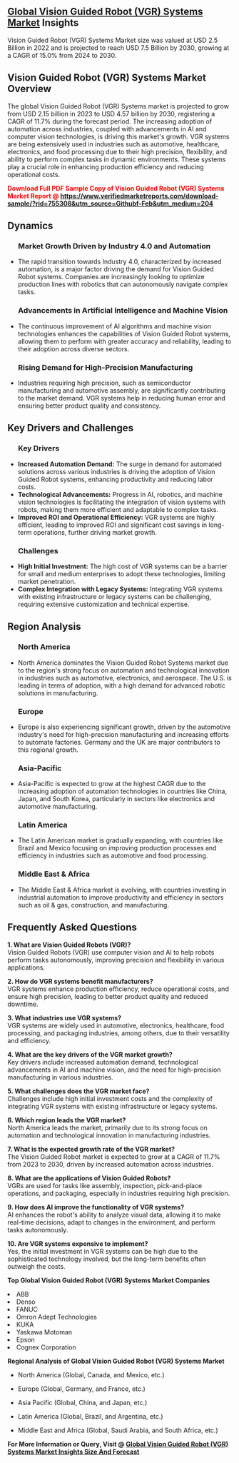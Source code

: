 <h2><a href="https://www.verifiedmarketreports.com/download-sample/?rid=755308&amp;utm_source=Githubf&amp;utm_medium=204" target="_blank">Global Vision Guided Robot (VGR) Systems Market</a> Insights</h2><p>Vision Guided Robot (VGR) Systems Market size was valued at USD 2.5 Billion in 2022 and is projected to reach USD 7.5 Billion by 2030, growing at a CAGR of 15.0% from 2024 to 2030.</p><p> <h2>Vision Guided Robot (VGR) Systems Market Overview</h2> <p>The global Vision Guided Robot (VGR) Systems market is projected to grow from USD 2.15 billion in 2023 to USD 4.57 billion by 2030, registering a CAGR of 11.7% during the forecast period. The increasing adoption of automation across industries, coupled with advancements in AI and computer vision technologies, is driving this market's growth. VGR systems are being extensively used in industries such as automotive, healthcare, electronics, and food processing due to their high precision, flexibility, and ability to perform complex tasks in dynamic environments. These systems play a crucial role in enhancing production efficiency and reducing operational costs.</p> <p><strong><p><span class=""><span style="color: #ff0000;"><strong>Download Full PDF Sample Copy of Vision Guided Robot (VGR) Systems Market Report</strong> @ </span><a href="https://www.verifiedmarketreports.com/download-sample/?rid=755308&amp;utm_source=Githubf-Feb&amp;utm_medium=204" target="_blank">https://www.verifiedmarketreports.com/download-sample/?rid=755308&amp;utm_source=Githubf-Feb&amp;utm_medium=204</a></span></p></strong></p> <h2>Dynamics</h2> <ul> <h3>Market Growth Driven by Industry 4.0 and Automation</h3> <li>The rapid transition towards Industry 4.0, characterized by increased automation, is a major factor driving the demand for Vision Guided Robot systems. Companies are increasingly looking to optimize production lines with robotics that can autonomously navigate complex tasks.</li> <h3>Advancements in Artificial Intelligence and Machine Vision</h3> <li>The continuous improvement of AI algorithms and machine vision technologies enhances the capabilities of Vision Guided Robot systems, allowing them to perform with greater accuracy and reliability, leading to their adoption across diverse sectors.</li> <h3>Rising Demand for High-Precision Manufacturing</h3> <li>Industries requiring high precision, such as semiconductor manufacturing and automotive assembly, are significantly contributing to the market demand. VGR systems help in reducing human error and ensuring better product quality and consistency.</li> </ul> <h2>Key Drivers and Challenges</h2> <ul> <h3>Key Drivers</h3> <li><strong>Increased Automation Demand:</strong> The surge in demand for automated solutions across various industries is driving the adoption of Vision Guided Robot systems, enhancing productivity and reducing labor costs.</li> <li><strong>Technological Advancements:</strong> Progress in AI, robotics, and machine vision technologies is facilitating the integration of vision systems with robots, making them more efficient and adaptable to complex tasks.</li> <li><strong>Improved ROI and Operational Efficiency:</strong> VGR systems are highly efficient, leading to improved ROI and significant cost savings in long-term operations, further driving market growth.</li> <h3>Challenges</h3> <li><strong>High Initial Investment:</strong> The high cost of VGR systems can be a barrier for small and medium enterprises to adopt these technologies, limiting market penetration.</li> <li><strong>Complex Integration with Legacy Systems:</strong> Integrating VGR systems with existing infrastructure or legacy systems can be challenging, requiring extensive customization and technical expertise.</li> </ul> <h2>Region Analysis</h2> <ul> <h3>North America</h3> <li>North America dominates the Vision Guided Robot Systems market due to the region's strong focus on automation and technological innovation in industries such as automotive, electronics, and aerospace. The U.S. is leading in terms of adoption, with a high demand for advanced robotic solutions in manufacturing.</li> <h3>Europe</h3> <li>Europe is also experiencing significant growth, driven by the automotive industry's need for high-precision manufacturing and increasing efforts to automate factories. Germany and the UK are major contributors to this regional growth.</li> <h3>Asia-Pacific</h3> <li>Asia-Pacific is expected to grow at the highest CAGR due to the increasing adoption of automation technologies in countries like China, Japan, and South Korea, particularly in sectors like electronics and automotive manufacturing.</li> <h3>Latin America</h3> <li>The Latin American market is gradually expanding, with countries like Brazil and Mexico focusing on improving production processes and efficiency in industries such as automotive and food processing.</li> <h3>Middle East & Africa</h3> <li>The Middle East & Africa market is evolving, with countries investing in industrial automation to improve productivity and efficiency in sectors such as oil & gas, construction, and manufacturing.</li> </ul> <h2>Frequently Asked Questions</h2> <p><strong>1. What are Vision Guided Robots (VGR)?</strong><br> Vision Guided Robots (VGR) use computer vision and AI to help robots perform tasks autonomously, improving precision and flexibility in various applications.</p> <p><strong>2. How do VGR systems benefit manufacturers?</strong><br> VGR systems enhance production efficiency, reduce operational costs, and ensure high precision, leading to better product quality and reduced downtime.</p> <p><strong>3. What industries use VGR systems?</strong><br> VGR systems are widely used in automotive, electronics, healthcare, food processing, and packaging industries, among others, due to their versatility and efficiency.</p> <p><strong>4. What are the key drivers of the VGR market growth?</strong><br> Key drivers include increased automation demand, technological advancements in AI and machine vision, and the need for high-precision manufacturing in various industries.</p> <p><strong>5. What challenges does the VGR market face?</strong><br> Challenges include high initial investment costs and the complexity of integrating VGR systems with existing infrastructure or legacy systems.</p> <p><strong>6. Which region leads the VGR market?</strong><br> North America leads the market, primarily due to its strong focus on automation and technological innovation in manufacturing industries.</p> <p><strong>7. What is the expected growth rate of the VGR market?</strong><br> The Vision Guided Robot market is expected to grow at a CAGR of 11.7% from 2023 to 2030, driven by increased automation across industries.</p> <p><strong>8. What are the applications of Vision Guided Robots?</strong><br> VGRs are used for tasks like assembly, inspection, pick-and-place operations, and packaging, especially in industries requiring high precision.</p> <p><strong>9. How does AI improve the functionality of VGR systems?</strong><br> AI enhances the robot's ability to analyze visual data, allowing it to make real-time decisions, adapt to changes in the environment, and perform tasks autonomously.</p> <p><strong>10. Are VGR systems expensive to implement?</strong><br> Yes, the initial investment in VGR systems can be high due to the sophisticated technology involved, but the long-term benefits often outweigh the costs.</p> </p><p><strong>Top Global Vision Guided Robot (VGR) Systems Market Companies</strong></p><div data-test-id=""><p><li>ABB</li><li> Denso</li><li> FANUC</li><li> Omron Adept Technologies</li><li> KUKA</li><li> Yaskawa Motoman</li><li> Epson</li><li> Cognex Corporation</li></p><div><strong>Regional Analysis of&nbsp;Global Vision Guided Robot (VGR) Systems Market</strong></div><ul><li dir="ltr"><p dir="ltr">North America&nbsp;(Global, Canada, and Mexico, etc.)</p></li><li dir="ltr"><p dir="ltr">Europe (Global, Germany, and France, etc.)</p></li><li dir="ltr"><p dir="ltr">Asia Pacific&nbsp;(Global, China, and Japan, etc.)</p></li><li dir="ltr"><p dir="ltr">Latin America&nbsp;(Global, Brazil, and Argentina, etc.)</p></li><li dir="ltr">Middle East and Africa&nbsp;(Global, Saudi Arabia, and South Africa, etc.)</li></ul><p><strong>For More Information or Query, Visit @&nbsp;</strong><strong><a href="https://www.verifiedmarketreports.com/product/vision-guided-robot-vgr-systems-market/?utm_source=Githubf&amp;utm_medium=204" target="_blank">Global Vision Guided Robot (VGR) Systems Market Insights Size And Forecast</a></strong></p></div>
